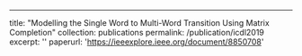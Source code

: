 ---
title: "Modelling the Single Word to Multi-Word Transition Using Matrix Completion"
collection: publications
permalink: /publication/icdl2019
excerpt: ''
paperurl: 'https://ieeexplore.ieee.org/document/8850708'

